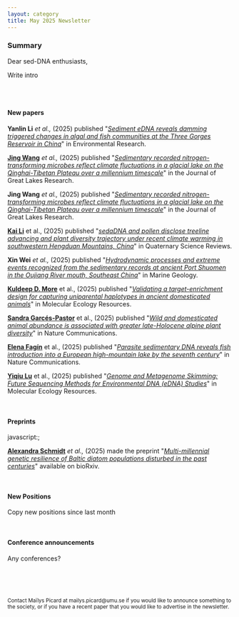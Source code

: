 ```yaml
---
layout: category
title: May 2025 Newsletter
---
```


<div class="section">
<h3 class="section-title underline">Summary</h3>
</div>

<div class="intro">
<p> Dear sed-DNA enthusiasts,</p>

<p align="justify">Write intro</p>


<br>
 

<br>
<div class="intro">
<h4 class="section-title underline">New papers</h4>

<!-- Examples from last month with and without link to author personal page-->

<p><b>Yanlin Li</b><i> et al.,</i> (2025) published "<a href="https://doi.org/10.1016/j.envres.2025.121474" target="_blank"><u><i>Sediment eDNA reveals damming triggered changes in algal and fish communities at the Three Gorges Reservoir in China</i></u></a>" in Environmental Research.</p>

<p><a href="https://www.researchgate.net/profile/Siwei-Yu-2" target="_blank"><b>Jing Wang</b></a> <i> et al.,</i> (2025) published "<a href="https://doi.org/10.1016/j.jglr.2025.102579" target="_blank"><u><i>Sedimentary recorded nitrogen-transforming microbes reflect climate fluctuations in a glacial lake on the Qinghai-Tibetan Plateau over a millennium timescale</i></u></a>" in the Journal of Great Lakes Research.</p>



<!-- This month's new papers -->


<p><b>Jing Wang</b> <i> et al.,</i> (2025) published "<a href="https://doi.org/10.1016/j.jglr.2025.102579" target="_blank"><u><i>Sedimentary recorded nitrogen-transforming microbes reflect climate fluctuations in a glacial lake on the Qinghai-Tibetan Plateau over a millennium timescale</i></u></a>" in the Journal of Great Lakes Research.</p>

<p><a href="https://www.researchgate.net/profile/Kai-Li-55" target="_blank"><b>Kai Li</b></a> et al.,</i> (2025) published "<a href="https://doi.org/10.1016/j.quascirev.2025.109348" target="_blank"><u><i>sedaDNA and pollen disclose treeline advancing and plant diversity trajectory under recent climate warming in southwestern Hengduan Mountains, China</i></u></a>" in Quaternary Science Reviews.</p>

<p><b>Xin Wei</b> <i> et al.,</i> (2025) published "<a href="https://doi.org/10.1016/j.margeo.2025.107562" target="_blank"><u><i>Hydrodynamic processes and extreme events recognized from the sedimentary records at ancient Port Shuomen in the Oujiang River mouth, Southeast China</i></u></a>" in Marine Geology.</p>

<p><a href="https://www.researchgate.net/profile/Kuldeep-More" target="_blank"><b>Kuldeep D. More</b></a> et al.,</i> (2025) published "<a href="https://doi.org/10.1111/1755-0998.14112" target="_blank"><u><i>Validating a target-enrichment design for capturing uniparental haplotypes in ancient domesticated animals</i></u></a>" in Molecular Ecology Resources.</p>

<p><a href="https://www.researchgate.net/profile/Sandra-Garces-Pastor" target="_blank"><b>Sandra Garcés-Pastor</b></a> et al.,</i> (2025) published "<a href="https://www.nature.com/articles/s41467-025-59028-2" target="_blank"><u><i>Wild and domesticated animal abundance is associated with greater late-Holocene alpine plant diversity</i></u></a>" in Nature Communications.</p>

<p><a href="https://orcid.org/0000-0001-8777-9907" target="_blank"><b>Elena Fagín</b></a> et al.,</i> (2025) published "<a href="https://www.nature.com/articles/s41467-025-57801-x target="_blank"><u><i>Parasite sedimentary DNA reveals fish introduction into a European high-mountain lake by the seventh century</i></u></a>" in Nature Communications.</p>





<p><a href="XXXXXXXXXXXXXXXXXXXXXXXXX" target="_blank"><b>Yiqiu Lu</b></a> et al.,</i> (2025) published "<a href="https://doi.org/10.1111/1755-0998.14095" target="_blank"><u><i>Genome and Metagenome Skimming: Future Sequencing Methods for Environmental DNA (eDNA) Studies</i></u></a>" in Molecular Ecology Resources.</p>





<br>

<div class="intro">
<h4 class="section-title underline">Preprints</h4>
javascript:;


<!-- Examples from last month -->

<p><a href="https://www.researchgate.net/profile/Alexandra-Schmidt-11" target="_blank"><b>Alexandra Schmidt</b></a> <i> et al.,</i> (2025) made the preprint "<a href="https://www.biorxiv.org/content/10.1101/2025.03.10.642313v1.abstract" target="_blank"><i>Multi-millennial genetic resilience of Baltic diatom populations disturbed in the past centuries</i></a>" available on bioRxiv.</p>





<br>


<div class="intro">
<h4 class="section-title underline">New Positions</h4> 
    
<p>Copy new positions since last month</p>



<br>

<div class="intro">
<h4 class="section-title underline">Conference announcements</h4>   

<p align="justify">Any conferences?
  </p>



<br>
<br>
<br>

<p><small>Contact Maïlys Picard at mailys.picard@umu.se if you would like to announce something to the society, or if you have a recent paper that you would like to advertise in the newsletter.</small></p>
